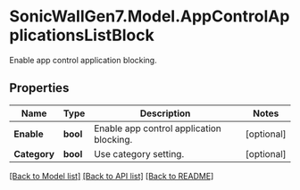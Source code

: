 # SonicWallGen7.Model.AppControlApplicationsListBlock
Enable app control application blocking.

## Properties

Name | Type | Description | Notes
------------ | ------------- | ------------- | -------------
**Enable** | **bool** | Enable app control application blocking. | [optional] 
**Category** | **bool** | Use category setting. | [optional] 

[[Back to Model list]](../README.md#documentation-for-models) [[Back to API list]](../README.md#documentation-for-api-endpoints) [[Back to README]](../README.md)

